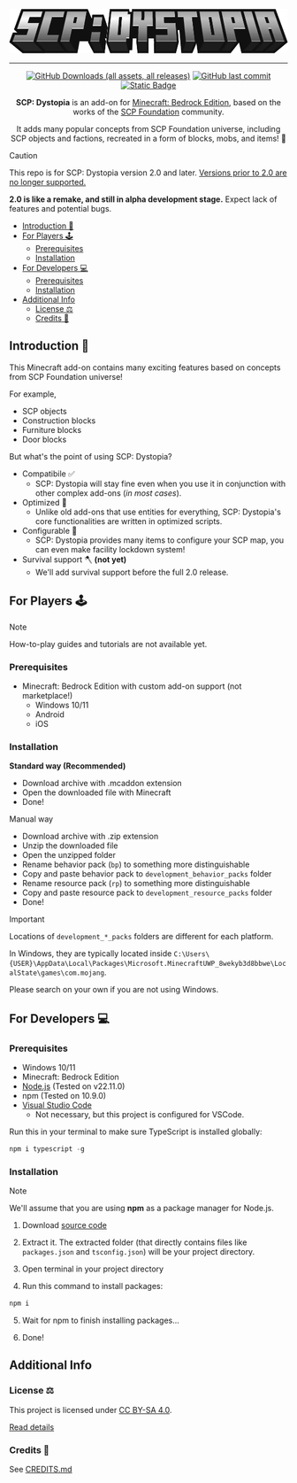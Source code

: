 <div align="center">

<img src="./media/logo.webp" alt="Logo" title="SCP: Dystopia" height="80" />

<hr/>

[![GitHub Downloads (all assets, all releases)](https://img.shields.io/github/downloads/lc-studios-mc/scp-dystopia/total?style=for-the-badge)](https://github.com/lc-studios-mc/scp-dystopia/releases)
[![GitHub last commit](https://img.shields.io/github/last-commit/lc-studios-mc/scp-dystopia?style=for-the-badge)](https://github.com/lc-studios-mc/scp-dystopia/commits/)
[![Static Badge](https://img.shields.io/badge/Discord-%235865F2?style=for-the-badge&logo=discord&logoColor=%23ffffff)](https://discord.gg/K2mxsJ2trE)

**SCP: Dystopia** is an add-on for [Minecraft: Bedrock Edition](https://www.minecraft.net/), based on the works of the [SCP Foundation](https://scp-wiki.wikidot.com/) community.

It adds many popular concepts from SCP Foundation universe, including SCP objects and factions, recreated in a form of blocks, mobs, and items! 🧊

</div>

> [!CAUTION]
> This repo is for SCP: Dystopia version 2.0 and later.
> <ins>Versions prior to 2.0 are no longer supported.</ins>
> 
> **2.0 is like a remake, and still in alpha development stage.**
> Expect lack of features and potential bugs.

- [Introduction 🌟](#introduction-)
- [For Players 🕹️](#for-players-️)
  - [Prerequisites](#prerequisites)
  - [Installation](#installation)
- [For Developers 💻](#for-developers-)
  - [Prerequisites](#prerequisites-1)
  - [Installation](#installation-1)
- [Additional Info](#additional-info)
  - [License ⚖️](#license-️)
  - [Credits 📝](#credits-)

## Introduction 🌟

This Minecraft add-on contains many exciting features based on concepts from SCP Foundation universe!

For example,

- SCP objects
- Construction blocks
- Furniture blocks
- Door blocks

But what's the point of using SCP: Dystopia?

- Compatibile ✅
  - SCP: Dystopia will stay fine even when you use it in conjunction with other complex add-ons (*in most cases*).
- Optimized 🚀
  - Unlike old add-ons that use entities for everything, SCP: Dystopia's core functionalities are written in optimized scripts.
- Configurable 🔧
  - SCP: Dystopia provides many items to configure your SCP map, you can even make facility lockdown system!
- Survival support 🪓 **(not yet)**
  - We'll add survival support before the full 2.0 release.

## For Players 🕹️

> [!NOTE]
> How-to-play guides and tutorials are not available yet.

### Prerequisites

- Minecraft: Bedrock Edition with custom add-on support (not marketplace!)
  - Windows 10/11
  - Android
  - iOS

### Installation

**Standard way (Recommended)**

- Download archive with .mcaddon extension
- Open the downloaded file with Minecraft
- Done!

Manual way
- Download archive with .zip extension
- Unzip the downloaded file
- Open the unzipped folder
- Rename behavior pack (`bp`) to something more distinguishable
- Copy and paste behavior pack to `development_behavior_packs` folder
- Rename resource pack (`rp`) to something more distinguishable
- Copy and paste resource pack to `development_resource_packs` folder
- Done!

> [!IMPORTANT]
> Locations of `development_*_packs` folders are different for each platform.
>
> In Windows, they are typically located inside `C:\Users\{USER}\AppData\Local\Packages\Microsoft.MinecraftUWP_8wekyb3d8bbwe\LocalState\games\com.mojang`.
>
> Please search on your own if you are not using Windows. 

## For Developers 💻

### Prerequisites

- Windows 10/11
- Minecraft: Bedrock Edition
- [Node.js](https://nodejs.org/) (Tested on v22.11.0)
- npm (Tested on 10.9.0)
- [Visual Studio Code](https://code.visualstudio.com/)
  - Not necessary, but this project is configured for VSCode.

Run this in your terminal to make sure TypeScript is installed globally:

```powershell
npm i typescript -g
```

### Installation

> [!NOTE]
> We'll assume that you are using **npm** as a package manager for Node.js.

1. Download [source code](https://github.com/lc-studios-mc/scp-dystopia/archive/refs/heads/main.zip)

2. Extract it. The extracted folder (that directly contains files like `packages.json` and `tsconfig.json`) will be your project directory.

3. Open terminal in your project directory

4. Run this command to install packages:

```powershell
npm i
```

5. Wait for npm to finish installing packages...

6. Done!

## Additional Info

### License ⚖️

This project is licensed under [CC BY-SA 4.0](https://creativecommons.org/licenses/by-sa/4.0/).

[Read details](./LICENSE.md)

### Credits 📝

See [CREDITS.md](./CREDITS.md)
